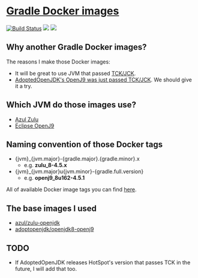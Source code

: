 # [Gradle Docker images](https://hub.docker.com/r/jiminhsieh/gradle/)

[![Build Status](https://travis-ci.org/jiminhsieh/gradle-docker-images.svg?branch=master)](https://travis-ci.org/jiminhsieh/gradle-docker-images)
[![](https://img.shields.io/docker/pulls/jiminhsieh/gradle.svg)](https://hub.docker.com/r/jiminhsieh/gradle/)
[![](https://img.shields.io/docker/stars/jiminhsieh/gradle.svg)](https://hub.docker.com/r/jiminhsieh/gradle/)


## Why another Gradle Docker images?

The reasons I make those Docker images:

* It will be great to use JVM that passed [TCK/JCK](https://en.wikipedia.org/wiki/Technology_Compatibility_Kit).
* [AdoptedOpenJDK's OpenJ9 was just passed TCK/JCK](https://blog.adoptopenjdk.net/2018/03/jck-certification-and-an-anniversary-of-sorts). We should give it a try.

## Which JVM do those images use?

* [Azul Zulu](https://www.azul.com/products/zulu-and-zulu-enterprise/)
* [Eclipse OpenJ9](https://www.eclipse.org/openj9/)

## Naming convention of those Docker tags
* {jvm}_{jvm.major}-{gradle.major}.{gradle.minor}.x
    * e.g. **zulu_8-4.5.x**
* {jvm}_{jvm.major}u{jvm.minor}-{gradle.full.version}
    * e.g. **openj9_8u162-4.5.1**

All of available Docker image tags you can find [here](https://hub.docker.com/r/jiminhsieh/gradle/tags/).

## The base images I used
* [azul/zulu-openjdk](https://hub.docker.com/r/azul/zulu-openjdk/)
* [adoptopenjdk/openjdk8-openj9](https://hub.docker.com/r/adoptopenjdk/openjdk8-openj9/)

## TODO

* If AdoptedOpenJDK releases HotSpot's version that passes TCK in the future, I will add that too.
